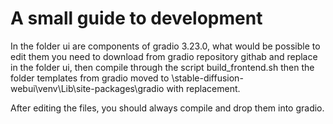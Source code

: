# A small guide to development

In the folder ui are components of gradio 3.23.0, what would be possible to edit them you need to download from gradio repository githab and replace in the folder ui, then compile through the script build_frontend.sh then the folder templates from gradio moved to \stable-diffusion-webui\venv\Lib\site-packages\gradio with replacement.

After editing the files, you should always compile and drop them into gradio.
